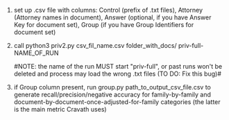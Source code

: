 1) set up .csv file with columns: Control (prefix of .txt files), Attorney (Attorney names in document), Answer (optional, if you have Answer Key for document set), Group (if you have Group Identifiers for document set)

2) call python3 priv2.py csv_fil_name.csv folder_with_docs/ priv-full-NAME_OF_RUN
   
   #NOTE: the name of the run MUST start "priv-full", or past runs won't be deleted and process may load the wrong .txt files (TO DO: Fix this bug)#

3) if Group column present, run group.py path_to_output_csv_file.csv to generate recall/precision/negative accuracy for family-by-family and document-by-document-once-adjusted-for-family categories (the latter is the main metric Cravath uses)
